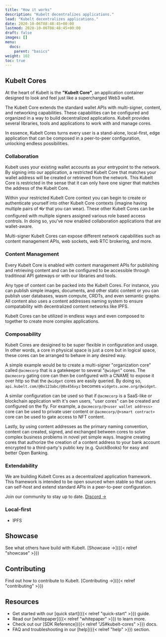 ```yaml
---
title: "How it works"
description: "Kubelt decentralizes applications."
lead: "Kubelt decentralizes applications."
date: 2020-10-06T08:48:45+00:00
lastmod: 2020-10-06T08:48:45+00:00
draft: false
images: []
menu:
  docs:
    parent: "basics"
weight: 102
toc: true
---
```


## Kubelt Cores

At the heart of Kubelt is the **"Kubelt Core"**, an application container designed to look and feel just like a supercharged Web3 wallet.

The Kubelt Core extends the standard wallet APIs with multi-signer, content, and networking capabilities. These capabilities can be configured and organized in a way to build decentralized applications. Kubelt provides several libraries, tools and applications to work with and manage cores.

In essence, Kubelt Cores turns every user is a stand-alone, local-first, edge application that can be composed in a peer-to-peer configuration, unlocking endless possibilities.

### Collaboration

Kubelt uses your existing wallet accounts as your entrypoint to the network. By signing into our application, a restricted Kubelt Core that matches your wallet address will be created or retrieved from the network. This Kubelt Core is restricted in the sense that it can only have one signer that matches the address of the Kubelt Core.

Within your restricted Kubelt Core context you can begin to create or authenticate yourself into other Kubelt Core contexts (imagine having multiple pairs of 👓 that you can wear). These other Kubelt Cores can be configured with multiple signers assigned various role based access controls. In doing so, you've now enabled collaboration applications that are wallet-aware.

Multi-signer Kubelt Cores can expose different network capabilities such as content management APIs, web sockets, web RTC brokering, and more.

### Content Management

Every Kubelt Core is enabled with content management APIs for publishing and retrieving content and can be configured to be accessible through traditinoal API gateways or with our libraries and tools.

Any type of content can be packed into the Kubelt Cores. For instance, you can publish simple images, documents, and other static content or you can publish user databases, wasm compute, CRDTs, and even semantic graphs. All content also uses a content addresses naming system to ensure compatability with decentralized content networks like IPFS.

Kubelt Cores can be utilized in endless ways and even composed to together to create more complex applications.

### Composability

Kubelt Cores are desigined to be super flexible in configuration and usage. In other words, a core in physical space is just a core but in logical space, these cores can be arranged to behave in any desired way.

A simple example would be to create a multi-signer "organization core" called `@acmecorp` that is a gatekeeper to several "`@widget`" cores. The `@acmecorp` gating core can then be configured with a CNAME to expose it over http so that the `@widget` cores are easily queried. By doing so, `api.kubelt.com/@0x123abc/@0x456xyz` becomes `widgets.acme.org/@widget`.

A similar configuration can be used so that if `@acmecorp` is a SaaS-like or blockchain application with it's own users, "user cores" can be created and configured on the fly. For example, a `@acmecorp/@<user wallet address>` core can be used to private user content or `@acmecorp/@<smart contract>` core can be used to gate access to NFT content.

Lastly, by using content addresses as the primary naming convention, content can created, signed, and exchanged between cores to solve complex business problems in novel yet simple ways. Imagine creating cores that authorize the creation of a content address to your bank account encrypted to a third-party's public key (e.g. QuickBooks) for easy and better Open Banking.

### Extendability

We are building Kubelt Cores as a decentralized application framework. This framework is intended to be open sourced when stable so that users can self-host and extend standard APIs in a peer-to-peer configuration.

Join our community to stay up to date. [Discord →](https://discord.gg/UgwAsJf6C5)

### Local-first

- IPFS

## Showcase

See what others have build with Kubelt. [Showcase →]({{< relref "showcase" >}})

## Contributing

Find out how to contribute to Kubelt. [Contributing →]({{< relref "contributing" >}})

## Resources

- Get started with our [quick start]({{< relref "quick-start" >}}) guide.
- Read our [whitepaper]({{< relref "whitepaper" >}}) to learn more.
- Check out our [SDK Reference]({{< relref "JS#kubelt-cores" >}}) docs.
- FAQ and troubleshooting in our [help]({{< relref "help" >}}) section.
